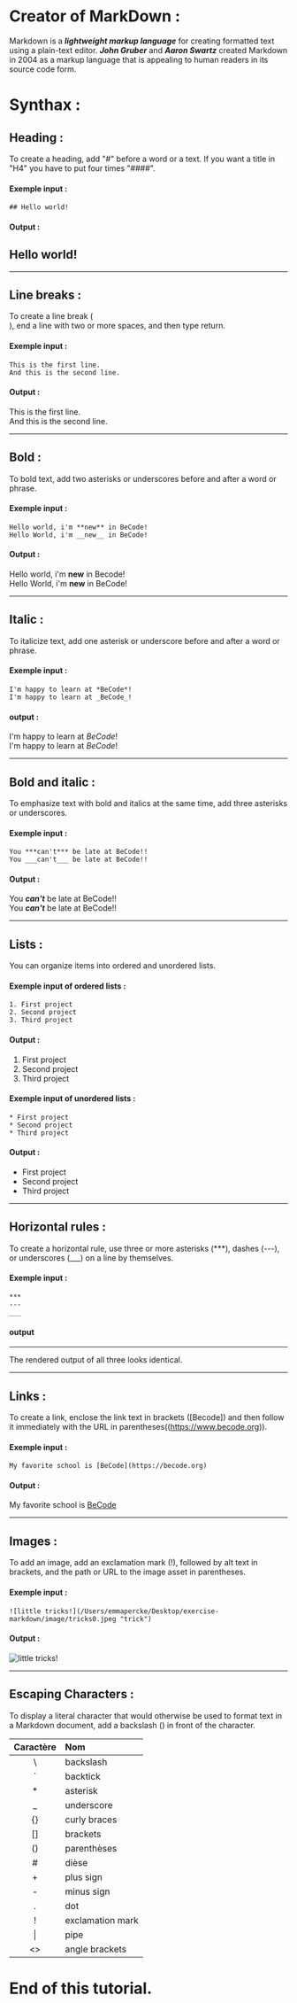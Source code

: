 # Creator of MarkDown : 

Markdown is a ***lightweight markup language*** for creating formatted text using a plain-text editor. ***John Gruber*** and ***Aaron Swartz*** created Markdown in 2004 as a markup language that is appealing to human readers in its source code form.

# Synthax :

## Heading : 

To create a heading, add "#" before a word or a text. If you want a title in "H4" you have to put four times "####".

#### Exemple input :

    ## Hello world!

#### Output : 

## Hello world!

---

## Line breaks :

To create a line break (<br>), end a line with two or more spaces, and then type return.

#### Exemple input : 

    This is the first line.  
    And this is the second line.

#### Output : 

This is the first line.  
And this is the second line.

---

## Bold :

To bold text, add two asterisks or underscores before and after a word or phrase.

#### Exemple input :

    Hello world, i'm **new** in BeCode!
    Hello World, i'm __new__ in BeCode!

#### Output : 

Hello world, i'm **new** in Becode!  
Hello World, i'm __new__ in BeCode!

---

## Italic : 

To italicize text, add one asterisk or underscore before and after a word or phrase.

#### Exemple input : 

    I'm happy to learn at *BeCode*!  
    I'm happy to learn at _BeCode_!

#### output : 

I'm happy to learn at *BeCode*!   
I'm happy to learn at _BeCode_!

---

## Bold and italic : 

To emphasize text with bold and italics at the same time, add three asterisks or underscores.

#### Exemple input : 

    You ***can't*** be late at BeCode!!
    You ___can't___ be late at BeCode!!

#### Output : 


You ***can't*** be late at BeCode!!  
You ___can't___ be late at BeCode!!

---

## Lists : 

You can organize items into ordered and unordered lists.

#### Exemple input of ordered lists :

    1. First project
    2. Second project
    3. Third project

#### Output : 

1. First project
2. Second project
3. Third project

#### Exemple input of unordered lists : 

    * First project
    * Second project
    * Third project

#### Output : 

* First project
* Second project
* Third project

---

## Horizontal rules : 

To create a horizontal rule, use three or more asterisks (***), dashes (---), or underscores (___) on a line by themselves.

#### Exemple input : 

    ***
    ---
    ___

#### output 

 _______________________
The rendered output of all three looks identical.

---

## Links : 

To create a link, enclose the link text in brackets ([Becode]) and then follow it immediately with the URL in parentheses((https://www.becode.org)).


#### Exemple input : 

    My favorite school is [BeCode](https://becode.org)

#### Output : 

My favorite school is [BeCode](https://becode.org)

---

## Images : 

To add an image, add an exclamation mark (!), followed by alt text in brackets, and the path or URL to the image asset in parentheses.

#### Exemple input : 

    ![little tricks!](/Users/emmapercke/Desktop/exercise-markdown/image/tricks0.jpeg "trick")

#### Output : 

![little tricks!](/Users/emmapercke/Desktop/exercise-markdown/image/tricks0.jpeg "trick")

---

## Escaping Characters : 

To display a literal character that would otherwise be used to format text in a Markdown document, add a backslash (\) in front of the character.

| Caractère | Nom                 |
| :-------: | :------------------ |
|    \\     | backslash           |
|    \`     | backtick            |
|    \*     | asterisk            |
|    \_     | underscore          |
|    \{}    | curly braces        |
|    \[]    | brackets            |
|    \()    | parenthèses         |
|    \#     | dièse               |
|    \+     | plus sign           |
|    \-     | minus sign          |
|    \.     | dot                 |
|    \!     | exclamation mark    |
|    \|     | pipe                |
|    \<>    | angle brackets      |

# End of this tutorial. 




    










